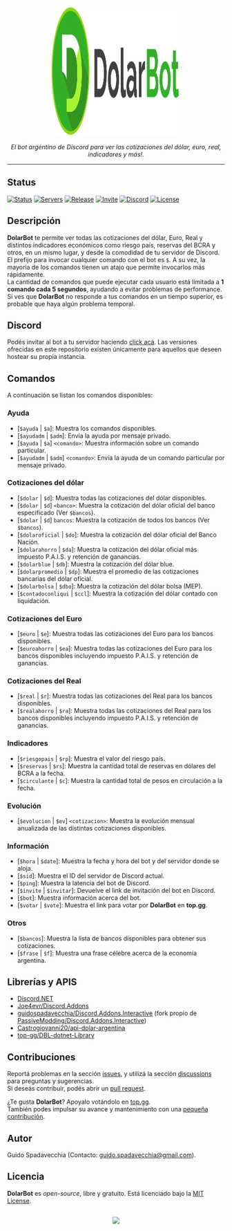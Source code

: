 <p align="center">
  <img src="https://github.com/guidospadavecchia/DolarBot/blob/master/design/images/dolar-logo-title.png" width="300px" height="300px">
</p>
  
<p align="center">
<i>El bot argentino de Discord para ver las cotizaciones del dólar, euro, real, indicadores y más!.</i>  
</p>  

***    
## Status
[![Status](https://top.gg/api/widget/status/752669185053818941.svg)](https://top.gg/bot/752669185053818941)
[![Servers](https://top.gg/api/widget/servers/752669185053818941.svg)](https://top.gg/bot/752669185053818941)
[![Release](https://img.shields.io/github/v/release/guidospadavecchia/DolarBot?&label=version&style=flat-square)](https://github.com/guidospadavecchia/DolarBot/releases/latest)
[![Invite](https://img.shields.io/badge/Discord-invitar-7289DA)](https://discord.com/api/oauth2/authorize?client_id=752669185053818941&permissions=321600&scope=bot)
[![Discord](https://img.shields.io/discord/752312522769694780?color=7289DA&label=Discord%20Support%20Server&style=flat-square)](https://discord.gg/tCkbjuM)
[![License](https://img.shields.io/github/license/guidospadavecchia/DolarBot?color=orange&style=flat-square)](https://github.com/guidospadavecchia/DolarBot/blob/master/LICENSE)  

## Descripción  
**DolarBot** te permite ver todas las cotizaciones del dólar, Euro, Real y distintos indicadores económicos como riesgo país, reservas del BCRA y otros, en un mismo lugar, y desde la comodidad de tu servidor de Discord. El prefijo para invocar cualquier comando con el bot es `$`. A su vez, la mayoría de los comandos tienen un atajo que permite invocarlos más rápidamente.  
La cantidad de comandos que puede ejecutar cada usuario está limitada a **1 comando cada 5 segundos**, ayudando a evitar problemas de performance. Si ves que **DolarBot** no responde a tus comandos en un tiempo superior, es probable que haya algún problema temporal.

## Discord
Podés invitar al bot a tu servidor haciendo [click acá](https://discord.com/api/oauth2/authorize?client_id=752669185053818941&permissions=321600&scope=bot). Las versiones ofrecidas en este repositorio existen únicamente para aquellos que deseen hostear su propia instancia.

## Comandos
A continuación se listan los comandos disponibles:

### Ayuda
- \[`$ayuda` | `$a`]: Muestra los comandos disponibles.  
- \[`$ayudadm` | `$adm`]: Envía la ayuda por mensaje privado.  
- \[`$ayuda` | `$a`] `<comando>`: Muestra información sobre un comando particular.  
- \[`$ayudadm` | `$adm`] `<comando>`: Envía la ayuda de un comando particular por mensaje privado.  

### Cotizaciones del dólar
- \[`$dolar` | `$d`]: Muestra todas las cotizaciones del dólar disponibles.  
- \[`$dolar` | `$d`] `<banco>`: Muestra la cotización del dólar oficial del banco especificado (Ver `$bancos`).  
- \[`$dolar` | `$d`] `bancos`: Muestra la cotización de todos los bancos (Ver `$bancos`).  
- \[`$dolaroficial` | `$do`]: Muestra la cotización del dólar oficial del Banco Nación.  
- \[`$dolarahorro` | `$da`]: Muestra la cotización del dólar oficial más impuesto P.A.I.S. y retención de ganancias.  
- \[`$dolarblue` | `$db`]: Muestra la cotización del dólar blue.  
- \[`$dolarpromedio` | `$dp`]: Muestra el promedio de las cotizaciones bancarias del dólar oficial.  
- \[`$dolarbolsa` | `$dbo`]: Muestra la cotización del dólar bolsa (MEP).  
- \[`$contadoconliqui` | `$ccl`]: Muestra la cotización del dólar contado con liquidación.  

### Cotizaciones del Euro
- \[`$euro` | `$e`]: Muestra todas las cotizaciones del Euro para los bancos disponibles.  
- \[`$euroahorro` | `$ea`]: Muestra todas las cotizaciones del Euro para los bancos disponibles incluyendo impuesto P.A.I.S. y retención de ganancias.  

### Cotizaciones del Real
- \[`$real` | `$r`]: Muestra todas las cotizaciones del Real para los bancos disponibles.  
- \[`$realahorro` | `$ra`]: Muestra todas las cotizaciones del Real para los bancos disponibles incluyendo impuesto P.A.I.S. y retención de ganancias.  

### Indicadores
- \[`$riesgopais` | `$rp`]: Muestra el valor del riesgo país.  
- \[`$reservas` | `$rs`]: Muestra la cantidad total de reservas en dólares del BCRA a la fecha.  
- \[`$circulante` | `$c`]: Muestra la cantidad total de pesos en circulación a la fecha.  

### Evolución
- \[`$evolucion` | `$ev`] `<cotizacion>`: Muestra la evolución mensual anualizada de las distintas cotizaciones disponibles.  

### Información
- \[`$hora` | `$date`]: Muestra la fecha y hora del bot y del servidor donde se aloja.  
- \[`$sid`]: Muestra el ID del servidor de Discord actual.  
- \[`$ping`]: Muestra la latencia del bot de Discord.  
- \[`$invite` | `$invitar`]: Devuelve el link de invitación del bot en Discord.  
- \[`$bot`]: Muestra información acerca del bot.  
- \[`$votar` | `$vote`]: Muestra el link para votar por **DolarBot** en **top.gg**.  

### Otros
- \[`$bancos`]: Muestra la lista de bancos disponibles para obtener sus cotizaciones.  
- \[`$frase` | `$f`]: Muestra una frase célebre acerca de la economía argentina.  

## Librerías y APIS
- [Discord.NET](https://github.com/discord-net/Discord.Net)
- [Joe4evr/Discord.Addons](https://github.com/Joe4evr/Discord.Addons)
- [guidospadavecchia/Discord.Addons.Interactive](https://github.com/guidospadavecchia/Discord.Addons.Interactive) (fork propio de [PassiveModding/Discord.Addons.Interactive](https://github.com/PassiveModding/Discord.Addons.Interactive))
- [Castrogiovanni20/api-dolar-argentina](https://github.com/Castrogiovanni20/api-dolar-argentina)
- [top-gg/DBL-dotnet-Library](https://github.com/top-gg/dotnet-sdk)

## Contribuciones
Reportá problemas en la sección [issues](https://github.com/guidospadavecchia/DolarBot/issues), y utilizá la sección [discussions](https://github.com/guidospadavecchia/DolarBot/discussions) para preguntas y sugerencias.  
Si deseás contribuir, podés abrir un [pull request](https://github.com/guidospadavecchia/DolarBot/pulls).  

¿Te gusta **DolarBot**? Apoyalo votándolo en [top.gg](https://top.gg/bot/752669185053818941/vote).  
También podes impulsar su avance y mantenimiento con una [pequeña contribución](https://www.mercadopago.com.ar/checkout/v1/redirect?preference-id=644604751-7a01236a-d22c-49f9-9194-f77c58485af1).

## Autor
Guido Spadavecchia (Contacto: guido.spadavecchia@gmail.com).  

## Licencia
**DolarBot** es *open-source*, libre y gratuito. Está licenciado bajo la [MIT License](https://github.com/guidospadavecchia/SteamBuddy/blob/master/LICENSE).

## 
<p align="center">
  <img src="http://ForTheBadge.com/images/badges/built-with-love.svg">
</p>
